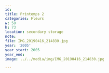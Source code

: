 ```yaml
---
id:
title: Printemps 2
categories: Fleurs
w: 50
h: 73
location: secondary storage
note:
file: IMG_20190416_214830.jpg
year: '2005'
year_start: 2005
year_end:
image: ../../media/img/IMG_20190416_214830.jpg

---
```

